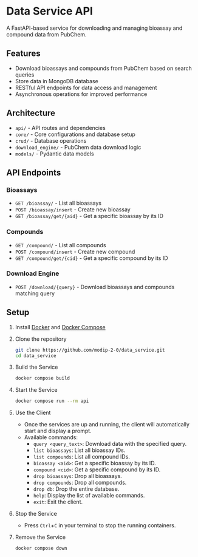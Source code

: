 # Data Service API

A FastAPI-based service for downloading and managing bioassay and compound data from PubChem.

## Features

- Download bioassays and compounds from PubChem based on search queries
- Store data in MongoDB database
- RESTful API endpoints for data access and management
- Asynchronous operations for improved performance

## Architecture

- `api/` - API routes and dependencies
- `core/` - Core configurations and database setup
- `crud/` - Database operations
- `download_engine/` - PubChem data download logic
- `models/` - Pydantic data models

## API Endpoints

### Bioassays
- `GET /bioassay/` - List all bioassays
- `POST /bioassay/insert` - Create new bioassay
- `GET /bioassay/get/{aid}` - Get a specific bioassay by its ID

### Compounds
- `GET /compound/` - List all compounds
- `POST /compound/insert` - Create new compound
- `GET /compound/get/{cid}` - Get a specific compound by its ID

### Download Engine
- `POST /download/{query}` - Download bioassays and compounds matching query

## Setup

1. Install [Docker](https://docs.docker.com/engine/install/) and [Docker Compose](https://docs.docker.com/compose/install/linux/)

2. Clone the repository

    ```bash
    git clone https://github.com/modip-2-0/data_service.git
    cd data_service
    ```

3. Build the Service

    ```bash
    docker compose build 
    ```
4. Start the Service

    ```bash
    docker compose run --rm api
    ```
5. Use the Client
    - Once the services are up and running, the client will automatically start and display a prompt.
    - Available commands:
        - `query <query_text>`: Download data with the specified query.
        - `list bioassays`: List all bioassay IDs.
        - `list compounds`: List all compound IDs.
        - `bioassay <aid>`: Get a specific bioassay by its ID.
        - `compound <cid>`: Get a specific compound by its ID.
        - `drop bioassays`: Drop all bioassays.
        - `drop compounds`: Drop all compounds.
        - `drop db`:  Drop the entire database.
        - `help`: Display the list of available commands.
        - `exit`: Exit the client.
        
6. Stop the Service
   - Press `Ctrl`+`C` in your terminal to stop the running containers.

7. Remove the Service
   ```bash
   docker compose down
